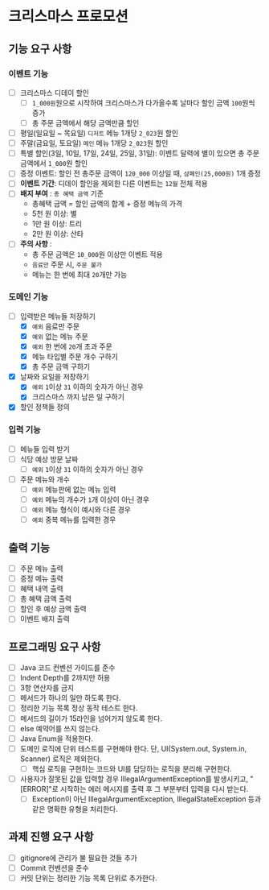 # 크리스마스 프로모션

## 기능 요구 사항

### 이벤트 기능

- [ ] 크리스마스 디데이 할인
    - [ ] `1_000원`원으로 시작하여 크리스마스가 다가올수록 날마다 할인 금액 `100`원씩 증가
    - [ ] 총 주문 금액에서 해당 금액만큼 할인
- [ ] 평일(일요일 ~ 목요일) `디저트` 메뉴 1개당 `2_023`원 할인
- [ ] 주말(금요일, 토요일) `메인` 메뉴 1개당 `2_023`원 할인
- [ ] 특별 할인(3일, 10일, 17일, 24일, 25일, 31일): 이벤트 달력에 별이 있으면 총 주문 금액에서 `1_000`원 할인
- [ ] 증정 이벤트: 할인 전 총주문 금액이 `120_000` 이상일 때, `샴폐인(25,000원)` 1개 증정
- [ ] **이벤트 기간**: 디데이 할인을 제외한 다른 이벤트는 `12월` 전체 적용
- [ ] **배지 부여** : `총 혜택 금액` 기준
    - 총혜택 금액 = 할인 금액의 합계 + 증정 메뉴의 가격
    - 5천 원 이상: 별
    - 1만 원 이상: 트리
    - 2만 원 이상: 산타
- [ ] **주의 사항** :
    - 총 주문 금액은 `10_000`원 이상만 이벤트 적용
    - `음료만` 주문 시, `주문 불가`
    - 메뉴는 한 번에 최대 `20`개만 가능

### 도메인 기능

- [ ] 입력받은 메뉴들 저장하기
    - [x] `예외` 음료만 주문
    - [x] `예외` 없는 메뉴 주문
    - [X] `예외` 한 번에 `20`개 초과 주문
    - [x] 메뉴 타입별 주문 개수 구하기
    - [x] 총 주문 금액 구하기
- [x] 날짜와 요일을 저장하기
    - [x] `예외` `1`이상 `31` 이하의 숫자가 아닌 경우
    - [x] 크리스마스 까지 남은 일 구하기
- [x] 할인 정책들 정의

### 입력 기능

- [ ] 메뉴들 입력 받기
- [ ] 식당 예상 방문 날짜
    - [ ] `예외` `1`이상 `31` 이하의 숫자가 아닌 경우
- [ ] 주문 메뉴와 개수
    - [ ] `예외` 메뉴판에 없는 메뉴 입력
    - [ ] `예외` 메뉴의 개수가 `1`개 이상이 아닌 경우
    - [ ] `예외` 메뉴 형식이 예시와 다른 경우
    - [ ] `예외` 중복 메뉴를 입력한 경우

## 출력 기능

- [ ] 주문 메뉴 출력
- [ ] 증정 메뉴 출력
- [ ] 혜택 내역 출력
- [ ] 총 혜택 금액 출력
- [ ] 할인 후 예상 금액 출력
- [ ] 이벤트 배지 출력

## 프로그래밍 요구 사항

- [ ] Java 코드 컨벤션 가이드를 준수
- [ ] Indent Depth를 2까지만 허용
- [ ] 3항 연산자를 금지
- [ ] 메서드가 하나의 일만 하도록 한다.
- [ ] 정리한 기능 목록 정상 동작 테스트 한다.
- [ ] 메서드의 길이가 15라인을 넘어가지 않도록 한다.
- [ ] else 예약어를 쓰지 않는다.
- [ ] Java Enum을 적용한다.
- [ ] 도메인 로직에 단위 테스트를 구현해야 한다. 단, UI(System.out, System.in, Scanner) 로직은 제외한다.
    - [ ] 핵심 로직을 구현하는 코드와 UI를 담당하는 로직을 분리해 구현한다.
- [ ] 사용자가 잘못된 값을 입력할 경우 IllegalArgumentException를 발생시키고, "[ERROR]"로 시작하는 에러 메시지를 출력 후 그 부분부터 입력을 다시 받는다.
    - [ ] Exception이 아닌 IllegalArgumentException, IllegalStateException 등과 같은 명확한 유형을 처리한다.

## 과제 진행 요구 사항

- [ ] gitignore에 관리가 불 필요한 것들 추가
- [ ] Commit 컨벤션을 준수
- [ ] 커밋 단위는 정리한 기능 목록 단위로 추가한다.